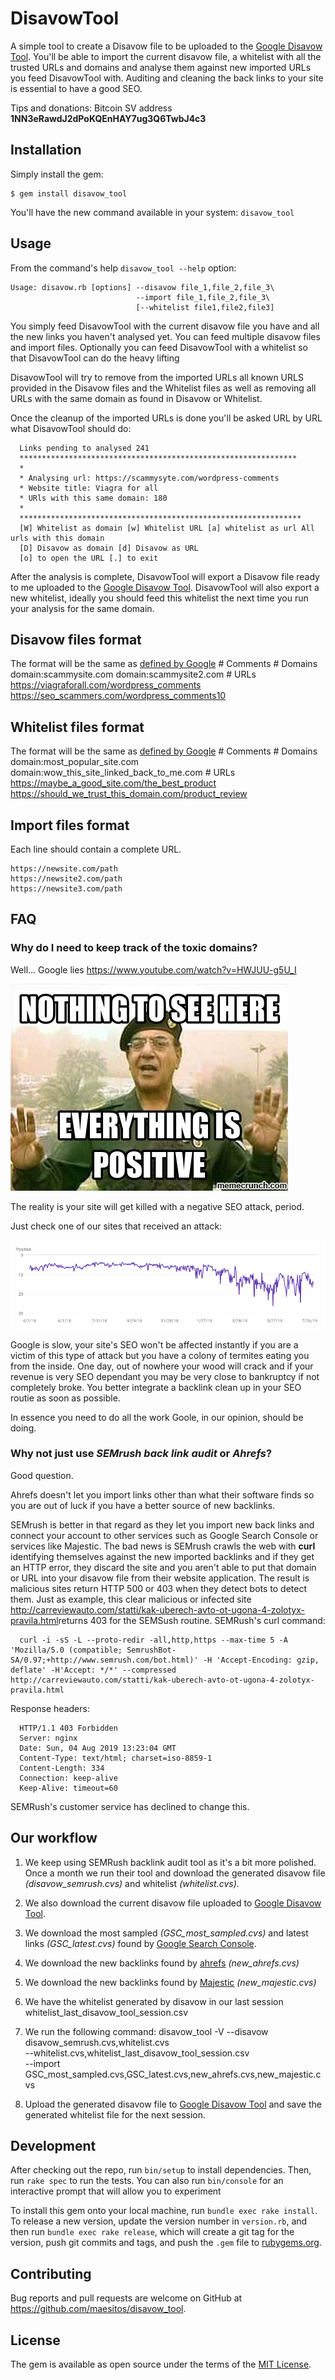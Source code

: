 # DisavowTool

A simple tool to create a Disavow file to be uploaded to the [Google Disavow Tool](https://www.google.com/webmasters/tools/disavow-links-main). You'll be able to import the current disavow file, a whitelist with all the trusted URLs and domains and analyse them against new imported URLs you feed DisavowTool with. Auditing and cleaning the back links to your site is essential to have a good SEO.

Tips and donations: Bitcoin SV address **1NN3eRawdJ2dPoKQEnHAY7ug3Q6TwbJ4c3**

## Installation

Simply install the gem:

    $ gem install disavow_tool

You'll have the new command available in your system: `disavow_tool`

## Usage

From the command's help `disavow_tool --help` option:

    Usage: disavow.rb [options] --disavow file_1,file_2,file_3\
                                --import file_1,file_2,file_3\
                                [--whitelist file1,file2,file3]

You simply feed DisavowTool with the current disavow file you have and all the new links you haven't analysed yet. You can feed multiple disavow files and import files. Optionally you can feed DisavowTool with a whitelist so that DisavowTool can do the heavy lifting

DisavowTool will try to remove from the imported URLs all known URLS provided in the Disavow files and the Whitelist files as well as removing all URLs with the same domain as found in Disavow or Whitelist.

Once the cleanup of the imported URLs is done you'll be asked URL by URL what DisavowTool should do:

      Links pending to analysed 241
      **************************************************************
      *
      * Analysing url: https://scammysyte.com/wordpress-comments
      * Website title: Viagra for all
      * URls with this same domain: 180
      *
      ***************************************************************
      [W] Whitelist as domain [w] Whitelist URL [a] whitelist as url All urls with this domain
      [D] Disavow as domain [d] Disavow as URL
      [o] to open the URL [.] to exit

After the analysis is complete, DisavowTool will export a Disavow file ready to me uploaded to the [Google Disavow Tool](https://www.google.com/webmasters/tools/disavow-links-main). DisavowTool will also export a new whitelist, ideally you should feed this whitelist the next time you run your analysis for the same domain.

## Disavow files format
The format will be the same as [defined by Google](https://support.google.com/webmasters/answer/2648487?hl=en)
    # Comments
    # Domains
    domain:scammysite.com
    domain:scammysite2.com
    # URLs
    https://viagraforall.com/wordpress_comments
    https://seo_scammers.com/wordpress_comments10

## Whitelist files format
The format will be the same as [defined by Google](https://support.google.com/webmasters/answer/2648487?hl=en)
    # Comments
    # Domains
    domain:most_popular_site.com
    domain:wow_this_site_linked_back_to_me.com
    # URLs
    https://maybe_a_good_site.com/the_best_product
    https://should_we_trust_this_domain.com/product_review

## Import files format
Each line should contain a complete URL.

    https://newsite.com/path
    https://newsite2.com/path
    https://newsite3.com/path


## FAQ

### Why do I need to keep track of the toxic domains?
Well... Google lies https://www.youtube.com/watch?v=HWJUU-g5U_I

![alt text](miscellaneous/images/communist.jpg)

The reality is your site will get killed with a negative SEO attack, period.

Just check one of our sites that received an attack:

![alt text](miscellaneous/images/killed2.png)

Google is slow, your site's SEO won't be affected instantly if you are a victim of this type of attack but you have a colony of termites eating you from the inside. One day, out of nowhere your wood will crack and if your revenue is very SEO dependant you may be very close to bankruptcy if not completely broke. You better integrate a backlink clean up in your SEO routie as soon as possible.

In essence you need to do all the work Goole, in our opinion, should be doing.

### Why not just use _SEMrush back link audit_ or _Ahrefs_?

Good question.

Ahrefs doesn't let you import links other than what their software finds so you are out of luck if you have a better source of new backlinks.

SEMrush is better in that regard as they let you import new back links and connect your account to other services such as Google Search Console or services like Majestic. The bad news is SEMrush crawls the web with **curl** identifying themselves against the new imported backlinks and if they get an HTTP error, they discard the site and you aren't able to put that domain or URL into your disavow file from their website application. The result is malicious sites return HTTP 500 or 403 when they detect bots to detect them. Just as example, this clear malicious or infected site http://carreviewauto.com/statti/kak-uberech-avto-ot-ugona-4-zolotyx-pravila.html​ returns 403 for the SEMSush routine. SEMRush's curl command:

      curl -i -sS -L --proto-redir -all,http,https --max-time 5 -A 'Mozilla/5.0 (compatible; SemrushBot-SA/0.97;+http://www.semrush.com/bot.html)' -H 'Accept-Encoding: gzip, deflate' -H'Accept: */*' --compressed http://carreviewauto.com/statti/kak-uberech-avto-ot-ugona-4-zolotyx-pravila.html​

Response headers:

      HTTP/1.1 403 Forbidden
      Server: nginx
      Date: Sun, 04 Aug 2019 13:23:04 GMT
      Content-Type: text/html; charset=iso-8859-1
      Content-Length: 334
      Connection: keep-alive
      Keep-Alive: timeout=60

SEMRush's customer service has declined to change this.

## Our workflow
1. We keep using SEMRush backlink audit tool as it's a bit more polished. Once a month we run their tool and download the generated disavow file _(disavow_semrush.cvs)_ and whitelist _(whitelist.cvs)_.

2. We also download the current disavow file uploaded to [Google Disavow Tool](https://www.google.com/webmasters/tools/disavow-links-main).

3. We download the most sampled _(GSC_most_sampled.cvs)_ and latest links _(GSC_latest.cvs)_ found by [Google Search Console](https://search.google.com/search-console).

4. We download the new backlinks found by [ahrefs](https://ahrefs.com) _(new_ahrefs.cvs)_

5. We download the new backlinks found by [Majestic](Majestic.com) _(new_majestic.cvs)_

6. We have the whitelist generated by disavow in our last session whitelist_last_disavow_tool_session.csv

7. We run the following command:
        disavow_tool -V --disavow disavow_semrush.cvs,whitelist.cvs\
                        --whitelist.cvs,whitelist_last_disavow_tool_session.csv\
                        --import GSC_most_sampled.cvs,GSC_latest.cvs,new_ahrefs.cvs,new_majestic.cvs

8. Upload the generated disavow file to [Google Disavow Tool](https://www.google.com/webmasters/tools/disavow-links-main) and save the generated whitelist file for the next session.

## Development

After checking out the repo, run `bin/setup` to install dependencies. Then, run `rake spec` to run the tests. You can also run `bin/console` for an interactive prompt that will allow you to experiment

To install this gem onto your local machine, run `bundle exec rake install`. To release a new version, update the version number in `version.rb`, and then run `bundle exec rake release`, which will create a git tag for the version, push git commits and tags, and push the `.gem` file to [rubygems.org](https://rubygems.org).

## Contributing

Bug reports and pull requests are welcome on GitHub at https://github.com/maesitos/disavow_tool.

## License

The gem is available as open source under the terms of the [MIT License](https://opensource.org/licenses/MIT).
